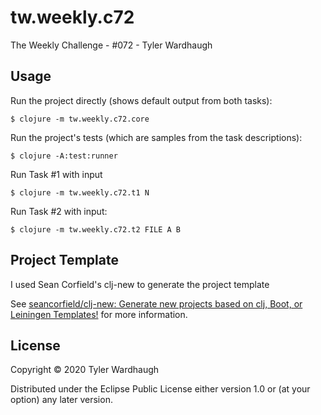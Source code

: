 # tw.weekly.c72


The Weekly Challenge - #072 - Tyler Wardhaugh

## Usage

Run the project directly (shows default output from both tasks):

    $ clojure -m tw.weekly.c72.core

Run the project's tests (which are samples from the task descriptions):

    $ clojure -A:test:runner

Run Task #1 with input

    $ clojure -m tw.weekly.c72.t1 N

Run Task #2 with input:

    $ clojure -m tw.weekly.c72.t2 FILE A B

## Project Template

I used Sean Corfield's clj-new to generate the project template

See [seancorfield/clj-new: Generate new projects based on clj, Boot, or Leiningen Templates!](https://github.com/seancorfield/clj-new) for more information.

## License

Copyright © 2020 Tyler Wardhaugh

Distributed under the Eclipse Public License either version 1.0 or (at
your option) any later version.
